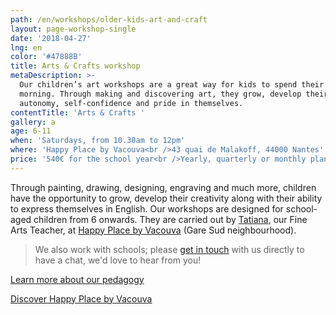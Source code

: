 ```yaml
---
path: /en/workshops/older-kids-art-and-craft
layout: page-workshop-single
date: '2018-04-27'
lng: en
color: '#47888B'
title: Arts & Crafts workshop
metaDescription: >-
  Our children’s art workshops are a great way for kids to spend their Saturday
  morning. Through making and discovering art, they grow, develop their sense of
  autonomy, self-confidence and pride in themselves. 
contentTitle: 'Arts & Crafts '
gallery: a
age: 6-11
when: 'Saturdays, from 10.30am to 12pm'
where: 'Happy Place by Vacouva<br />43 quai de Malakoff, 44000 Nantes'
price: '540€ for the school year<br />Yearly, quarterly or monthly plans available'
---
```

Through painting, drawing, designing, engraving and much more, children have the opportunity to grow, develop their creativity along with their ability to express themselves in English. Our workshops are designed for school-aged children from 6 onwards. They are carried out by [Tatiana](/en/team), our Fine Arts Teacher, at [Happy Place by Vacouva](https://www.google.fr/maps/place/Vacouva/@47.2147032,-1.5433222,17z/data=!4m13!1m7!3m6!1s0x4805eeb84753995d:0xb3771b6433584ec0!2s43+Quai+de+Malakoff,+44000+Nantes!3b1!8m2!3d47.2147032!4d-1.5411335!3m4!1s0x4805eeb8399276c5:0xe54ac076a5ce2080!8m2!3d47.2146419!4d-1.5411651) (Gare Sud neighbourhood). 

> We also work with schools; please [get in touch](/en/contact-us) with us directly to have a chat, we'd love to hear from you!

[Learn more about our pedagogy](/en/pedagogy)

[Discover Happy Place by Vacouva](/en/workshops)
